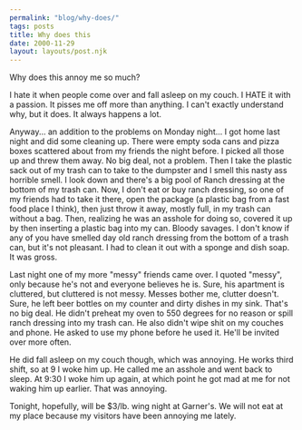 ```yaml
---
permalink: "blog/why-does/"
tags: posts
title: Why does this
date: 2000-11-29
layout: layouts/post.njk
---
```


Why does this annoy me so much?

I hate it when people come over and fall asleep on my couch. I HATE it with a passion. It pisses me off more than anything. I can't exactly understand why, but it does. It always happens a lot.

Anyway... an addition to the problems on Monday night... I got home last night and did some cleaning up. There were empty soda cans and pizza boxes scattered about from my friends the night before. I picked all those up and threw them away. No big deal, not a problem. Then I take the plastic sack out of my trash can to take to the dumpster and I smell this nasty ass horrible smell. I look down and there's a big pool of Ranch dressing at the bottom of my trash can. Now, I don't eat or buy ranch dressing, so one of my friends had to take it there, open the package (a plastic bag from a fast food place I think), then just throw it away, mostly full, in my trash can without a bag. Then, realizing he was an asshole for doing so, covered it up by then inserting a plastic bag into my can. Bloody savages. I don't know if any of you have smelled day old ranch dressing from the bottom of a trash can, but it's not pleasant. I had to clean it out with a sponge and dish soap. It was gross.

Last night one of my more "messy" friends came over. I quoted "messy", only because he's not and everyone believes he is. Sure, his apartment is cluttered, but cluttered is not messy. Messes bother me, clutter doesn't. Sure, he left beer bottles on my counter and dirty dishes in my sink. That's no big deal. He didn't preheat my oven to 550 degrees for no reason or spill ranch dressing into my trash can. He also didn't wipe shit on my couches and phone. He asked to use my phone before he used it. He'll be invited over more often. 

He did fall asleep on my couch though, which was annoying. He works third shift, so at 9 I woke him up. He called me an asshole and went back to sleep. At 9:30 I woke him up again, at which point he got mad at me for not waking him up earlier. That was annoying.

Tonight, hopefully, will be $3/lb. wing night at Garner's. We will not eat at my place because my visitors have been annoying me lately.